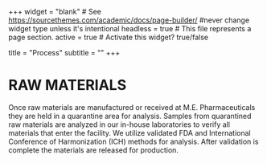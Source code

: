 +++
widget = "blank"  # See https://sourcethemes.com/academic/docs/page-builder/ #never change widget type unless it's intentional
headless = true  # This file represents a page section.
active = true  # Activate this widget? true/false

title = "Process"
subtitle = ""
+++

**<h1>RAW MATERIALS</h1>**
<p>Once raw materials are manufactured or received at M.E. Pharmaceuticals they are held in a quarantine area for analysis. Samples from quarantined raw materials are analyzed in our in-house laboratories to verify all materials that enter the facility. We utilize validated FDA and International Conference of Harmonization (ICH) methods for analysis. After validation is complete the materials are released for production.</p>
